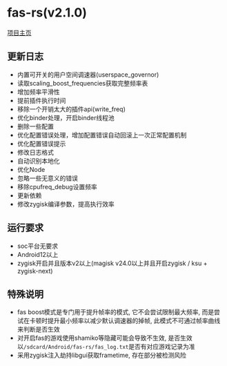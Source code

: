 # fas-rs(v2.1.0)

[项目主页](https://github.com/shadow3aaa/fas-rs)

## 更新日志

- 内置可开关的用户空间调速器(userspace_governor)
- 读取scaling_boost_frequencies获取完整频率表
- 增加频率平滑性
- 提前插件执行时间
- 移除一个开销太大的插件api(write_freq)
- 优化binder处理，开启binder线程池
- 删除一些配置
- 优化配置错误处理，增加配置错误自动回滚上一次正常配置机制
- 优化配置错误提示
- 修改日志格式
- 自动识别本地化
- 优化Node
- 忽略一些无意义的错误
- 移除cpufreq_debug设置频率
- 更新依赖
- 修改zygisk编译参数，提高执行效率

## 运行要求

- soc平台无要求
- Android12以上
- zygisk开启并且版本v2以上(magisk v24.0以上并且开启zygisk / ksu + zygisk-next)

## 特殊说明

- fas boost模式是专门用于提升帧率的模式, 它不会尝试限制最大频率, 而是尝试在卡顿时提升最小频率以减少默认调速器的掉帧, 此模式不可通过帧率曲线来判断是否生效
- 对开启fas的游戏使用shamiko等隐藏可能会导致不生效, 是否生效以`/sdcard/Android/fas-rs/fas_log.txt`是否有对应游戏记录为准
- 采用zygisk注入劫持libgui获取frametime, 存在部分被检测风险
